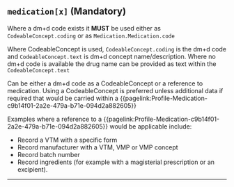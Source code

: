 ## `medication[x]`  (Mandatory)

Where a dm+d code exists it **MUST** be used either as `CodeableConcept.coding` or as `Medication.Medication.code`

Where CodeableConcept is used, `CodeableConcept.coding` is the dm+d code and `CodeableConcept.text` is dm+d concept name/description. Where no dm+d code is available the drug name can be provided as text within the `CodeableConcept.text`

Can be either a dm+d code as a CodeableConcept or a reference to medication. Using a CodeableConcept is preferred unless additional data if required that would be carried within a {{pagelink:Profile-Medication-c9b14f01-2a2e-479a-b71e-094d2a882605}}

Examples where a reference to a {{pagelink:Profile-Medication-c9b14f01-2a2e-479a-b71e-094d2a882605}} would be applicable include:

- Record a VTM with a specific form 
- Record manufacturer with a VTM, VMP or VMP concept
- Record batch number
- Record ingredients (for example with a magisterial prescription or an excipient). 

---
